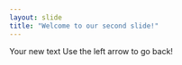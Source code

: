```yaml
---
layout: slide
title: "Welcome to our second slide!"
---
```

Your new text 
Use the left arrow to go back!
